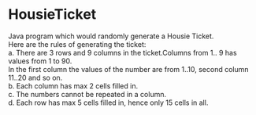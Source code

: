 # HousieTicket

Java program which would randomly generate a Housie Ticket.<br>
Here are the rules of generating the ticket:<br>
a. There are 3 rows and 9 columns in the ticket.Columns from 1.. 9 has values from 1 to 90. <br>
In the first column the values of the number are from 1..10, second column 11..20 and so on.<br>
b. Each column has max 2 cells filled in.<br>
c. The numbers cannot be repeated in a column.<br>
d. Each row has max 5 cells filled in, hence only 15 cells in all.

